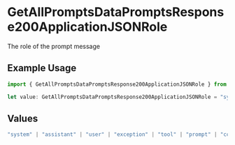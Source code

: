 # GetAllPromptsDataPromptsResponse200ApplicationJSONRole

The role of the prompt message

## Example Usage

```typescript
import { GetAllPromptsDataPromptsResponse200ApplicationJSONRole } from "@orq-ai/node/models/operations";

let value: GetAllPromptsDataPromptsResponse200ApplicationJSONRole = "system";
```

## Values

```typescript
"system" | "assistant" | "user" | "exception" | "tool" | "prompt" | "correction" | "expected_output"
```